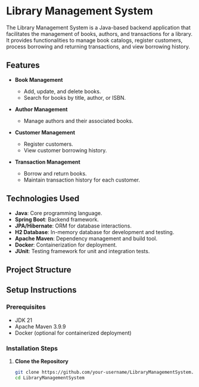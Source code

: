 # Library Management System

The Library Management System is a Java-based backend application that facilitates the management of books, authors, and transactions for a library. It provides functionalities to manage book catalogs, register customers, process borrowing and returning transactions, and view borrowing history.

## Features

- **Book Management**
  - Add, update, and delete books.
  - Search for books by title, author, or ISBN.

- **Author Management**
  - Manage authors and their associated books.

- **Customer Management**
  - Register customers.
  - View customer borrowing history.

- **Transaction Management**
  - Borrow and return books.
  - Maintain transaction history for each customer.

## Technologies Used

- **Java**: Core programming language.
- **Spring Boot**: Backend framework.
- **JPA/Hibernate**: ORM for database interactions.
- **H2 Database**: In-memory database for development and testing.
- **Apache Maven**: Dependency management and build tool.
- **Docker**: Containerization for deployment.
- **JUnit**: Testing framework for unit and integration tests.

## Project Structure


## Setup Instructions

### Prerequisites

- JDK 21
- Apache Maven 3.9.9
- Docker (optional for containerized deployment)

### Installation Steps

1. **Clone the Repository**
   ```bash
   git clone https://github.com/your-username/LibraryManagementSystem.git
   cd LibraryManagementSystem
